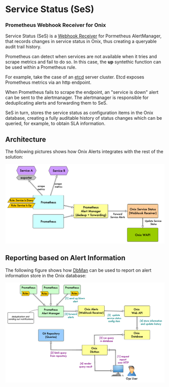 # Service Status (SeS) 

### Prometheus Webhook Receiver for Onix

Service Status (SeS) is a [Webhook Receiver](https://prometheus.io/docs/alerting/latest/configuration/#webhook_config) for Pormetheus AlertManager, that records changes in service status in Onix, thus creating a queryable audit trail history.

Prometheus can detect when services are not available when it tries and scrape metrics and fail to do so.
In this case, the **up** syntethic function can be used within a Prometheus rule.

For example, take the case of an [etcd](https://github.com/etcd-io/etcd) server cluster. Etcd exposes Prometheus metrics via an http endpoint. 

When Prometheus fails to scrape the endpoint, an "service is down" alert can be sent to the alertmanager.
The alertmanager is responsible for deduplicating alerts and forwarding them to SeS.

SeS in turn, stores the service status as configuration items in the Onix database, creating a fully auditable history of status changes which can be queried, for example, to obtain SLA information.

## Architecture

The following pictures shows how Onix Alerts integrates with the rest of the solution:

![Onix Alerts Overview](./docs/arc.png)

## Reporting based on Alert Information

The following figure shows how [DbMan](../../dbman/readme.md) can be used to report on alert information store in the Onix database:

![Onix Alerts Use Case](./docs/alert_report.png)


